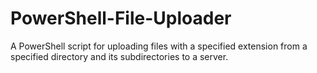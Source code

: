 # PowerShell-File-Uploader
A PowerShell script for uploading files with a specified extension from a specified directory and its subdirectories to a server.
